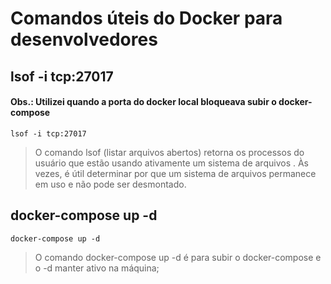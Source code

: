 # Comandos úteis do Docker para desenvolvedores


## lsof -i tcp:27017

#### Obs.: Utilizei quando a porta do docker local bloqueava subir o docker-compose

> <p>
    lsof -i tcp:27017
  </p>

>   O comando lsof (listar arquivos abertos) retorna os processos do usuário que estão usando ativamente um sistema de arquivos . Às vezes, é  útil determinar por que um sistema de arquivos permanece em uso e não pode ser desmontado.

## docker-compose up -d
> <p>
    docker-compose up -d
 </p>

> O comando docker-compose up -d é para subir o docker-compose e o -d manter ativo na máquina;
